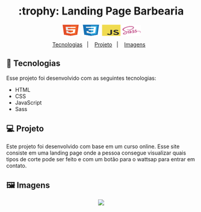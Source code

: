 <h1 align="center">
  :trophy: Landing Page Barbearia
</h1>

<p align="center">
  <img align="center" height="30" width="50" alt="html-icon" src="https://raw.githubusercontent.com/devicons/devicon/master/icons/html5/html5-original.svg">
  <img align="center" height="30" width="50" alt="html-icon" src="https://github.com/devicons/devicon/blob/master/icons/css3/css3-original.svg">
  <img align="center" height="30" width="50" alt="html-icon" src="https://github.com/devicons/devicon/blob/master/icons/javascript/javascript-original.svg">
  <img align="center" height="30" width="50" alt="html-icon" src="https://github.com/devicons/devicon/blob/master/icons/sass/sass-original.svg?short_path=4ca44ff">

</p>

<p align="center">
  <a href="#-tecnologias">Tecnologias</a>&nbsp;&nbsp;&nbsp;|&nbsp;&nbsp;&nbsp;
  <a href="#-projeto">Projeto</a>&nbsp;&nbsp;&nbsp;|&nbsp;&nbsp;&nbsp;
  <a href="#%EF%B8%8F-imagens">Imagens</a>&nbsp;&nbsp;&nbsp;
</p>

## 🚀 Tecnologias 


Esse projeto foi desenvolvido com as seguintes tecnologias:

- HTML
- CSS
- JavaScript
- Sass

## 💻 Projeto
  Este projeto foi desenvolvido com base em um curso online. Esse site consiste em uma landing page onde a pessoa consegue visualizar quais tipos de corte pode ser feito e com um botão para o wattsap para entrar em contato.

  ## 🖼️ Imagens

<p align="center">
  <img src="https://github.com/AlvaroHenriqueSilva/barbearia/assets/113359747/bd3f66e2-64c0-4b7e-a4d4-efdb14c83b95"/>
</p>

